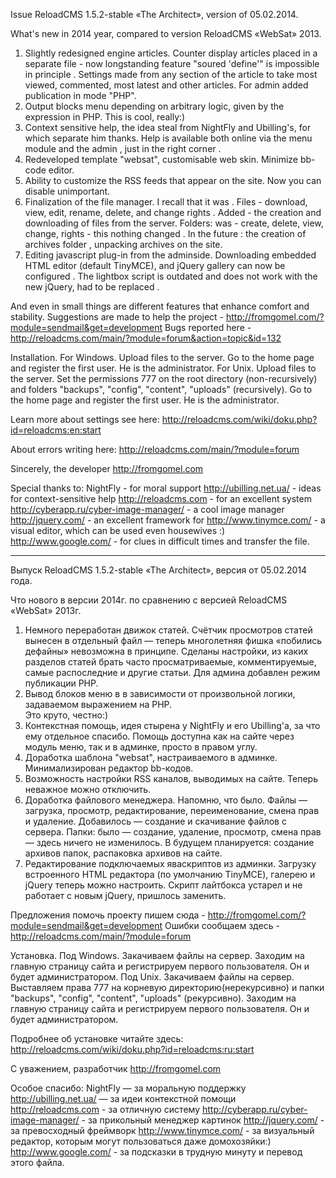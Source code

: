 Issue ReloadCMS 1.5.2-stable «The Architect», version of 05.02.2014.

What's new in 2014 year, compared to version ReloadCMS «WebSat» 2013.
1. Slightly redesigned engine articles.
Counter display articles placed in a separate file - now longstanding feature "soured 'define'" is impossible in principle .
Settings made from any section of the article to take most viewed, commented, most latest and other articles.
For admin added publication in mode "PHP".
2. Output blocks menu depending on arbitrary logic, given by the expression in PHP.
This is cool, really:)
3. Context sensitive help, the idea steal from NightFly and Ubilling's, for which separate him thanks.
Help is available both online via the menu module and the admin , just in the right corner .
4. Redeveloped template "websat", customisable web skin.
Minimize bb-code editor.
5. Ability to customize the RSS feeds that appear on the site.
Now you can disable unimportant.
6. Finalization of the file manager.
I recall that it was .
Files - download, view, edit, rename, delete, and change rights .
Added - the creation and downloading of files from the server.
Folders: was - create, delete, view, change, rights - this  nothing changed .
In the future : the creation of archives folder , unpacking archives on the site.
7. Editing javascript plug-in from the adminside.
Downloading embedded HTML editor (default TinyMCE), and jQuery gallery can now be configured .
The lightbox script is outdated and does not work with the new jQuery, had to be replaced .

And even in small things are different features that enhance comfort and stability.
Suggestions are made to help the project - http://fromgomel.com/?module=sendmail&get=development
Bugs reported here - http://reloadcms.com/main/?module=forum&action=topic&id=132

Installation.
For Windows. Upload files to the server. Go to the home page and register the first user. He is the administrator.
For Unix. Upload files to the server. Set the permissions 777 on the root directory (non-recursively) and folders "backups", "config", "content", "uploads" (recursively). Go to the home page and register the first user. He is the administrator.

Learn more about settings see here: http://reloadcms.com/wiki/doku.php?id=reloadcms:en:start

About errors writing here: http://reloadcms.com/main/?module=forum

Sincerely, the developer
http://fromgomel.com

Special thanks to:
NightFly - for moral support
http://ubilling.net.ua/ - ideas for context-sensitive help
http://reloadcms.com - for an excellent system
http://cyberapp.ru/cyber-image-manager/ - a cool image manager
http://jquery.com/ - an excellent framework for
http://www.tinymce.com/ - a visual editor, which can be used even housewives :)
http://www.google.com/ - for clues in difficult times and transfer the file.

---------------------------------------------------------------------------------------------------------

Выпуск ReloadCMS 1.5.2-stable «The Architect», версия от 05.02.2014 года.

Что нового в версии 2014г. по сравнению с версией ReloadCMS «WebSat» 2013г. 
1. Немного переработан движок статей. 
Счётчик просмотров статей вынесен в отдельный файл — теперь многолетняя фишка «побились дефайны» невозможна в принципе.
Сделаны настройки, из каких разделов статей брать часто просматриваемые, комментируемые, самые распоследние и другие статьи.
Для админа добавлен режим публикации PHP. 
2. Вывод блоков меню в в зависимости от произвольной логики, задаваемом выражением на PHP.  
Это круто, честно:)
3. Контекстная помощь, идея стырена у NightFly и его Ubilling'a, за что ему отдельное спасибо.
Помощь доступна как на сайте через модуль меню, так и в админке, просто в правом углу.
4. Доработка шаблона "websat", настраиваемого в админке. 
Минимализирован редактор bb-кодов. 
5. Возможность настройки RSS каналов, выводимых на сайте. 
Теперь неважное можно отключить.
6. Доработка файлового менеджера. 
Напомню, что было.
Файлы — загрузка, просмотр, редактирование, переименование, смена прав и удаление.
Добавилось — создание и скачивание файлов с сервера.
Папки: было — создание, удаление, просмотр, смена прав — здесь ничего не изменилось.
В будущем планируется: создание архивов папок, распаковка архивов на сайте.
7. Редактирование подключаемых яваскриптов из админки.
Загрузку встроенного HTML редактора (по умолчанию TinyMCE), галерею и jQuery теперь можно настроить. 
Скрипт лайтбокса устарел и не работает с новым jQuery, пришлось заменить.

Предложения помочь проекту пишем сюда - http://fromgomel.com/?module=sendmail&get=development
Ошибки сообщаем здесь - http://reloadcms.com/main/?module=forum

Установка. 
Под Windows. Закачиваем файлы на сервер. Заходим на главную страницу сайта и регистрируем первого пользователя. Он и будет администратором.
Под Unix. Закачиваем файлы на сервер. Выставляем права 777 на корневую директорию(нерекурсивно) и папки "backups", "config", "content", "uploads" (рекурсивно). Заходим на главную страницу сайта и регистрируем первого пользователя. Он и будет администратором.

Подробнее об установке читайте здесь: http://reloadcms.com/wiki/doku.php?id=reloadcms:ru:start

С уважением, разработчик
http://fromgomel.com

Особое спасибо:
NightFly — за моральную поддержку
http://ubilling.net.ua/ — за идеи контекстной помощи
http://reloadcms.com - за отличную систему
http://cyberapp.ru/cyber-image-manager/ - за прикольный менеджер картинок
http://jquery.com/ - за превосходный фреймворк
http://www.tinymce.com/ - за визуальный редактор, которым могут пользоваться даже домохозяйки:)
http://www.google.com/ - за  подсказки в трудную минуту и перевод этого файла.